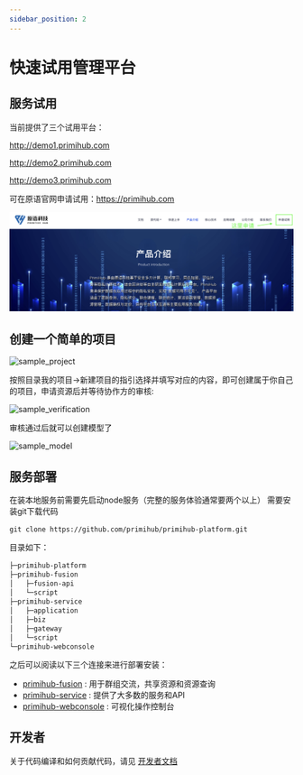 ```yaml
---
sidebar_position: 2
---
```


# 快速试用管理平台

## 服务试用
当前提供了三个试用平台：

http://demo1.primihub.com

http://demo2.primihub.com

http://demo3.primihub.com

可在原语官网申请试用：https://primihub.com

![Apply](./primihub-platform-apply.png)


## 创建一个简单的项目
![sample_project](/img/sample_project.jpg) 

按照目录我的项目->新建项目的指引选择并填写对应的内容，即可创建属于你自己的项目，申请资源后并等待协作方的审核:

![sample_verification](/img/sample_verification.jpg) 

审核通过后就可以创建模型了

![sample_model](/img/sample_model.jpg) 

## 服务部署
在装本地服务前需要先启动node服务（完整的服务体验通常要两个以上）
需要安装git下载代码

    git clone https://github.com/primihub/primihub-platform.git

目录如下：

    ├─primihub-platform
    ├─primihub-fusion
    │   ├─fusion-api
    │   └─script
    ├─primihub-service
    │   ├─application
    │   ├─biz
    │   ├─gateway
    │   └─script
    └─primihub-webconsole

之后可以阅读以下三个连接来进行部署安装：
- [primihub-fusion](/docs/developer-docs/privacy-platform/privacy-platform-fusion) : 用于群组交流，共享资源和资源查询
- [primihub-service](/docs/developer-docs/privacy-platform/privacy-platform-service) : 提供了大多数的服务和API
- [primihub-webconsole](/docs/developer-docs/privacy-platform/privacy-platform-webconsole) : 可视化操作控制台

## 开发者
  关于代码编译和如何贡献代码，请见 [开发者文档](/docs/developer-docs/privacy-platform/)


